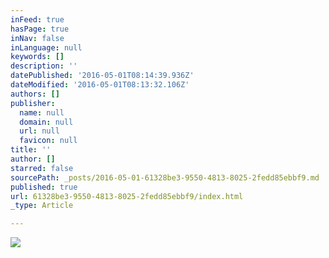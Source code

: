 ```yaml
---
inFeed: true
hasPage: true
inNav: false
inLanguage: null
keywords: []
description: ''
datePublished: '2016-05-01T08:14:39.936Z'
dateModified: '2016-05-01T08:13:32.106Z'
authors: []
publisher:
  name: null
  domain: null
  url: null
  favicon: null
title: ''
author: []
starred: false
sourcePath: _posts/2016-05-01-61328be3-9550-4813-8025-2fedd85ebbf9.md
published: true
url: 61328be3-9550-4813-8025-2fedd85ebbf9/index.html
_type: Article

---
```

![](https://the-grid-user-content.s3-us-west-2.amazonaws.com/33894092-5214-4bee-8f58-40dcbd8ba84d.png)